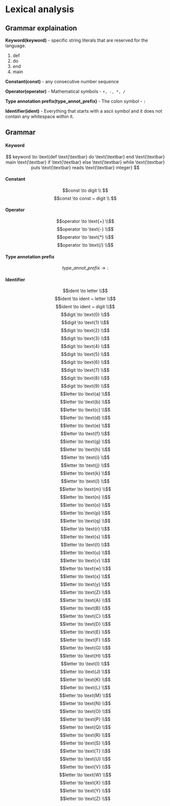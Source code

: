# Lexical analysis

## Grammar explaination

**Keyword(keyword)** - specific string literals that are reserved for the language.
1. def
2. do
3. end
4. main

**Constant(const)** - any consecutive number sequence

**Operator(operator)** - Mathematical symbols - `+, -, *, /`

**Type annotation prefix(type_annot_prefix)** - The colon symbol - `:`

**Identifier(ident)** - Everything that starts with a ascii symbol and it does not contain any whitespace within it.

## Grammar

#### Keyword
$$ keyword \to \text{def \text{\textbar} do \text{\textbar} end \text{\textbar} main \text{\textbar} if \text{\textbar} else \text{\textbar} while \text{\textbar} puts \text{\textbar} reads \text{\textbar} integer} $$

#### Constant
$$const \to digit \\ $$
$$const \to const ~ digit \\ $$

#### Operator
$$operator \to \text{+} \\$$
$$operator \to \text{-} \\$$
$$operator \to \text{*} \\$$
$$operator \to \text{/} \\$$

#### Type annotation prefix
$$ type\_annot\_prefix \to \text{:} $$

#### Identifier
$$ident \to letter \\$$
$$ident \to ident ~ letter \\$$
$$ident \to ident ~ digit \\$$
$$digit \to \text{0} \\$$
$$digit \to \text{1} \\$$
$$digit \to \text{2} \\$$
$$digit \to \text{3} \\$$
$$digit \to \text{4} \\$$
$$digit \to \text{5} \\$$
$$digit \to \text{6} \\$$
$$digit \to \text{7} \\$$
$$digit \to \text{8} \\$$
$$digit \to \text{9} \\$$
$$letter \to \text{a} \\$$
$$letter \to \text{b} \\$$
$$letter \to \text{c} \\$$
$$letter \to \text{d} \\$$
$$letter \to \text{e} \\$$
$$letter \to \text{f} \\$$
$$letter \to \text{g} \\$$
$$letter \to \text{h} \\$$
$$letter \to \text{i} \\$$
$$letter \to \text{j} \\$$
$$letter \to \text{k} \\$$
$$letter \to \text{l} \\$$
$$letter \to \text{m} \\$$
$$letter \to \text{n} \\$$
$$letter \to \text{o} \\$$
$$letter \to \text{p} \\$$
$$letter \to \text{q} \\$$
$$letter \to \text{r} \\$$
$$letter \to \text{s} \\$$
$$letter \to \text{t} \\$$
$$letter \to \text{u} \\$$
$$letter \to \text{v} \\$$
$$letter \to \text{w} \\$$
$$letter \to \text{x} \\$$
$$letter \to \text{y} \\$$
$$letter \to \text{Z} \\$$
$$letter \to \text{A} \\$$
$$letter \to \text{B} \\$$
$$letter \to \text{C} \\$$
$$letter \to \text{D} \\$$
$$letter \to \text{E} \\$$
$$letter \to \text{F} \\$$
$$letter \to \text{G} \\$$
$$letter \to \text{H} \\$$
$$letter \to \text{I} \\$$
$$letter \to \text{J} \\$$
$$letter \to \text{K} \\$$
$$letter \to \text{L} \\$$
$$letter \to \text{M} \\$$
$$letter \to \text{N} \\$$
$$letter \to \text{O} \\$$
$$letter \to \text{P} \\$$
$$letter \to \text{Q} \\$$
$$letter \to \text{R} \\$$
$$letter \to \text{S} \\$$
$$letter \to \text{T} \\$$
$$letter \to \text{U} \\$$
$$letter \to \text{V} \\$$
$$letter \to \text{W} \\$$
$$letter \to \text{X} \\$$
$$letter \to \text{Y} \\$$
$$letter \to \text{Z} \\$$
